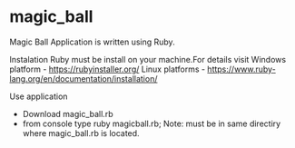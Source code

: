 # magic_ball
Magic Ball
Application is written using Ruby.

Instalation
Ruby must be install on your machine.For details visit 
Windows platform - https://rubyinstaller.org/
Linux platforms - https://www.ruby-lang.org/en/documentation/installation/

Use application
- Download magic_ball.rb
- from console type ruby magicball.rb;
Note: must be in same directiry where magic_ball.rb is located.
